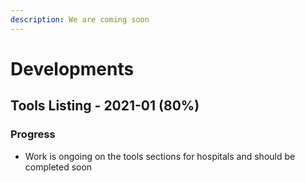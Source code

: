 ```yaml
---
description: We are coming soon
---
```


# Developments

## Tools Listing - 2021-01 \(**80%**\)

### Progress

* Work is ongoing on the tools sections for hospitals and should be completed soon 



